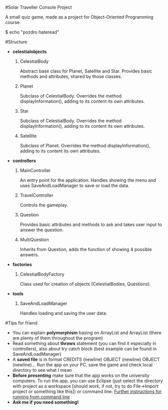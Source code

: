 #Solar Traveller Console Project

A small quiz game, made as a project for Object-Oriented Programming course.

$ echo "pozdro hateread"


#Structure


+ **celestialobjects**
	1. CelestialBody
	
		Abstract base class for Planet, Satellite and Star. Provides basic methods and 
		attributes, shared by 	those classes.
		
	2. Planet
	
		Subclass of CelestialBody. Overrides the method displayInformation(), adding to its
		content its own attributes.
		
	3. Star
	
		Subclass of CelestialBody. Overrides the method displayInformation(), adding to its
		content its own attributes.
		
	4. Satellite
	
		Subclass of Planet. Overrides the method displayInformation(), adding to its
		content its own attributes.
	
+ **controllers**
	1. MainController
	
		An entry point for the application. Handles showing the menu and uses SaveAndLoadManager to save or load the data.
		
	2. TravelController
	
		Controls the gameplay.
		
	3. Question
	
		Provides basic attributes and methods to ask and takes user input to answer the question.
		
	4. MultiQuestion
	
		Inherits from Question, adds the function of showing 4 possible answers.

+ **factories**
	1. CelestialBodyFactory
	
		Class used for creation of objects (CelestialBodies, Questions).
	
+ **tools**
	1. SaveAndLoadManager
	
		Handles loading and saving the user data.

#Tips for friend


+ You can explain **polymorphism** basing on ArrayList<CelestialBody> and ArrayList<Question> (there are plenty of them throughout the program)
+ Read something about **throws** statement (you can find it especially in controllers), also about try catch block (best example can be found in SaveAndLoadManager)
+ A **saved file** is in format CREDITS (newline) OBJECT (newline) OBJECT (newline)... Run the app on your PC, save the game and check local directory to see what I mean
+ **Before presenting** make sure that the app works on the university computers. To run the app, you can use Eclipse (just select the directory with project as a workspace [should work, if not, try to do File->Import project or something like this]) or command line. [Further instructions for running from command line](https://ymichael.com/2014/09/24/build-and-run-eclipse-java-projects-on-the-command-line.html)
+ **Ask me if you need something!**


